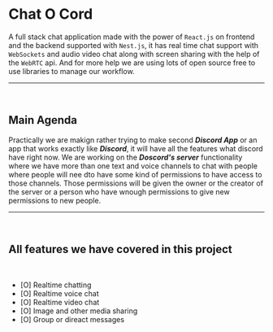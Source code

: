 # **Chat O Cord**
A full stack chat application made with the power of `React.js` on frontend and the backend supported with `Nest.js`, it has real time chat support with `WebSockets` and audio video chat along with screen sharing with the help of the `WebRTC` api. And for more help we are using lots of open source free to use libraries to manage our workflow.
___
<br>

## **Main Agenda**
Practically we are makign rather trying to make second _**Discord App**_ or an app that works exactly like **_Discord_**, it will have all the features what discord have right now. We are working on the _**Doscord's server**_ functionality where we have more than one text and voice channels to chat with people where people will nee dto have some kind of permissions to have access to those channels. Those permissions will be given the owner or the creator of the server or a person who have wnough permissions to give new permissions to new people.
___
<br>

## **All features we have covered in this project**
<br>

- [O] Realtime chatting
- [O] Realtime voice chat
- [O] Realtime video chat
- [O] Image and other media sharing
- [O] Group or direact messages